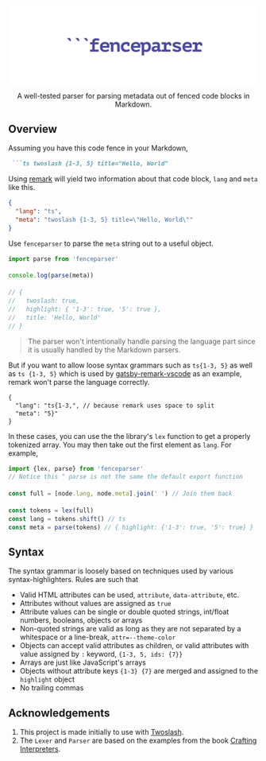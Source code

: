 <img align="center" src="https://raw.githubusercontent.com/frencojobs/fenceparser/main/.github/cover.png" />

<p align="center"> A well-tested parser for parsing metadata out of fenced code blocks in Markdown. </p>

## Overview

Assuming you have this code fence in your Markdown,

<!-- prettier-ignore-start -->
````md
 ```ts twoslash {1-3, 5} title="Hello, World"
````
<!-- prettier-ignore-end -->

Using [remark](https://github.com/remarkjs/remark) will yield two information about that code block, `lang` and `meta` like this.

```json
{
  "lang": "ts",
  "meta": "twoslash {1-3, 5} title=\"Hello, World\""
}
```

Use `fenceparser` to parse the `meta` string out to a useful object.

```js
import parse from 'fenceparser'

console.log(parse(meta))

// {
//   twoslash: true,
//   highlight: { '1-3': true, '5': true },
//   title: 'Hello, World'
// }
```

> The parser won't intentionally handle parsing the language part since it is usually handled by the Markdown parsers.

But if you want to allow loose syntax grammars such as `ts{1-3, 5}` as well as `ts {1-3, 5}` which is used by [gatsby-remark-vscode](https://github.com/andrewbranch/gatsby-remark-vscode) as an example, remark won't parse the language correctly.

<!-- prettier-ignore-start -->
```json5
{
  "lang": "ts{1-3,", // because remark uses space to split
  "meta": "5}"
}
```
<!-- prettier-ignore-end -->

In these cases, you can use the the library's `lex` function to get a properly tokenized array. You may then take out the first element as `lang`. For example,

```js
import {lex, parse} from 'fenceparser'
// Notice this ^ parse is not the same the default export function

const full = [node.lang, node.meta].join(' ') // Join them back

const tokens = lex(full)
const lang = tokens.shift() // ts
const meta = parse(tokens) // { highlight: {'1-3': true, '5': true} }
```

## Syntax

The syntax grammar is loosely based on techniques used by various syntax-highlighters. Rules are such that

- Valid HTML attributes can be used, `attribute`, `data-attribute`, etc.
- Attributes without values are assigned as `true`
- Attribute values can be single or double quoted strings, int/float numbers, booleans, objects or arrays
- Non-quoted strings are valid as long as they are not separated by a whitespace or a line-break, `attr=--theme-color`
- Objects can accept valid attributes as children, or valid attributes with value assigned by `:` keyword, `{1-3, 5, ids: {7}}`
- Arrays are just like JavaScript's arrays
- Objects without attribute keys `{1-3} {7}` are merged and assigned to the `highlight` object
- No trailing commas

## Acknowledgements

1. This project is made initially to use with [Twoslash](https://github.com/shikijs/twoslash).
2. The `Lexer` and `Parser` are based on the examples from the book [Crafting Interpreters](http://craftinginterpreters.com).
